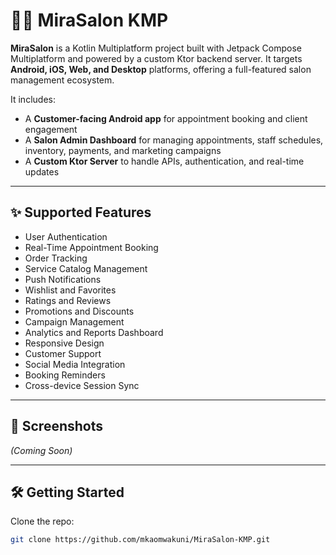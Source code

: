 # 💇‍♀️ MiraSalon KMP

**MiraSalon** is a Kotlin Multiplatform project built with Jetpack Compose Multiplatform and powered by a custom Ktor backend server. It targets **Android, iOS, Web, and Desktop** platforms, offering a full-featured salon management ecosystem.

It includes:
- A **Customer-facing Android app** for appointment booking and client engagement
- A **Salon Admin Dashboard** for managing appointments, staff schedules, inventory, payments, and marketing campaigns
- A **Custom Ktor Server** to handle APIs, authentication, and real-time updates

---

## ✨ Supported Features

- User Authentication
- Real-Time Appointment Booking
- Order Tracking
- Service Catalog Management
- Push Notifications
- Wishlist and Favorites
- Ratings and Reviews
- Promotions and Discounts
- Campaign Management
- Analytics and Reports Dashboard
- Responsive Design
- Customer Support
- Social Media Integration
- Booking Reminders
- Cross-device Session Sync

---

## 📸 Screenshots
*(Coming Soon)*

---

## 🛠️ Getting Started

Clone the repo:

```bash
git clone https://github.com/mkaomwakuni/MiraSalon-KMP.git
